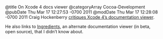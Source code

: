 @title On Xcode 4 docs viewer
@categoryArray Cocoa-Development
@pubDate Thu Mar 17 12:27:53 -0700 2011
@modDate Thu Mar 17 12:28:08 -0700 2011
Craig Hockenberry <a href="http://furbo.org/2011/03/17/great-writing-terrible-reading/">critiques Xcode 4’s documentation viewer</a>.

He also links to <a href="http://fileability.net/ingredients/">Ingredients</a>, an alternate documentation viewer (in beta, open source), that I didn’t know about.
